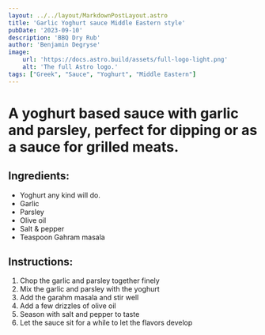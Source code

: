 ```yaml
---
layout: ../../layout/MarkdownPostLayout.astro
title: 'Garlic Yoghurt sauce Middle Eastern style'
pubDate: '2023-09-10'
description: 'BBQ Dry Rub'
author: 'Benjamin Degryse'
image:
    url: 'https://docs.astro.build/assets/full-logo-light.png'
    alt: 'The full Astro logo.'
tags: ["Greek", "Sauce", "Yoghurt", "Middle Eastern"]
---
```



# A yoghurt based sauce with garlic and parsley, perfect for dipping or as a sauce for grilled meats.
## Ingredients:
- Yoghurt any kind will do.
- Garlic
- Parsley
- Olive oil
- Salt & pepper
- Teaspoon Gahram masala

## Instructions:
1. Chop the garlic and parsley together finely
2. Mix the garlic and parsley with the yoghurt
3. Add the garahm masala and stir well
4. Add a few drizzles of olive oil
5. Season with salt and pepper to taste
6. Let the sauce sit for a while to let the flavors develop
